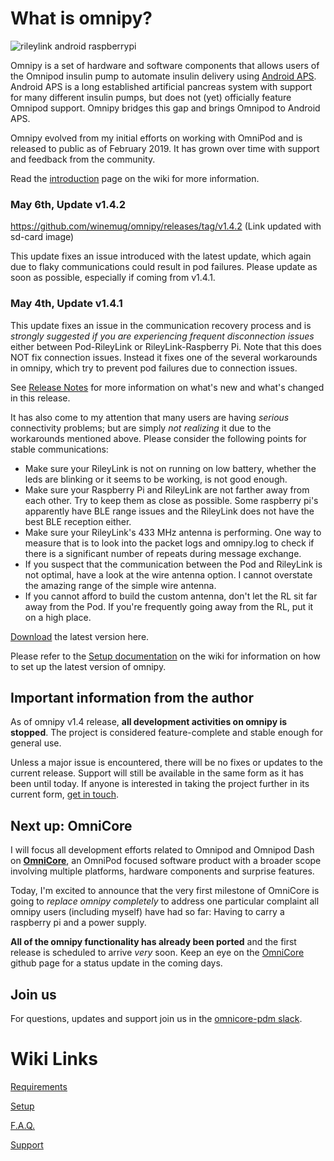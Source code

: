 # What is omnipy?

![rileylink android raspberrypi](https://github.com/winemug/omnipy/raw/master/img/droidrlpi.jpg)

Omnipy is a set of hardware and software components that allows users of the Omnipod insulin pump to automate insulin delivery using [Android APS](https://androidaps.readthedocs.io/en/latest/EN/). Android APS is a long established artificial pancreas system with support for many different insulin pumps, but does not (yet) officially feature Omnipod support. Omnipy bridges this gap and brings Omnipod to Android APS.

Omnipy evolved from my initial efforts on working with OmniPod and is released to public as of February 2019. It has grown over time with support and feedback from the community.

Read the [introduction](https://github.com/winemug/omnipy/wiki) page on the wiki for more information.

### May 6th, Update v1.4.2

https://github.com/winemug/omnipy/releases/tag/v1.4.2 (Link updated with sd-card image)

This update fixes an issue introduced with the latest update, which again due to flaky communications could result in pod failures. Please update as soon as possible, especially if coming from v1.4.1.

### May 4th, Update v1.4.1

This update fixes an issue in the communication recovery process and is _strongly suggested if you are experiencing frequent disconnection issues_ either between Pod-RileyLink or RileyLink-Raspberry Pi. Note that this does NOT fix connection issues. Instead it fixes one of the several workarounds in omnipy, which try to prevent pod failures due to connection issues.

See [Release Notes](https://github.com/winemug/omnipy/wiki/Release-Notes) for more information on what's new and what's changed in this release.

It has also come to my attention that many users are having _serious_ connectivity problems; but are simply _not realizing_ it due to the workarounds mentioned above. Please consider the following points for stable communications:

* Make sure your RileyLink is not on running on low battery, whether the leds are blinking or it seems to be working, is not good enough.
* Make sure your Raspberry Pi and RileyLink are not farther away from each other. Try to keep them as close as possible. Some raspberry pi's apparently have BLE range issues and the RileyLink does not have the best BLE reception either.
* Make sure your RileyLink's 433 MHz antenna is performing. One way to measure that is to look into the packet logs and omnipy.log to check if there is a significant number of repeats during message exchange.
* If you suspect that the communication between the Pod and RileyLink is not optimal, have a look at the wire antenna option. I cannot overstate the amazing range of the simple wire antenna.
* If you cannot afford to build the custom antenna, don't let the RL sit far away from the Pod. If you're frequently going away from the RL, put it on a high place. 


[Download](https://github.com/winemug/omnipy/releases/tag/v1.4.1) the latest version here.

Please refer to the [Setup documentation](https://github.com/winemug/omnipy/wiki/Setup-and-Configuration) on the wiki for information on how to set up the latest version of omnipy.

## Important information from the author

As of omnipy v1.4 release, **all development activities on omnipy is stopped**. The project is considered feature-complete and stable enough for general use.

Unless a major issue is encountered, there will be no fixes or updates to the current release. Support will still be available in the same form as it has been until today. If anyone is interested in taking the project further in its current form, [get in touch](mailto:barisk@gmail.com).

## Next up: OmniCore

I will focus all development efforts related to Omnipod and Omnipod Dash on [**OmniCore**](https://github.com/winemug/OmniCore), an OmniPod focused software product with a broader scope involving multiple platforms, hardware components and surprise features.

Today, I'm excited to announce that the very first milestone of OmniCore is going to _replace omnipy completely_ to address one particular complaint all omnipy users (including myself) have had so far: Having to carry a raspberry pi and a power supply.

**All of the omnipy functionality has already been ported** and the first release is scheduled to arrive _very_ soon. Keep an eye on the [OmniCore](https://github.com/winemug/OmniCore) github page for a status update in the coming days.

## Join us

For questions, updates and support join us in the [omnicore-pdm slack](https://join.slack.com/t/omnicore-pdm/shared_invite/enQtNTk2MzYxOTAwNDUyLWNkZTBlYjk0ZWU1YTA1ZjA4OGVlOWQ3YWZkNmNkNzk0YjdhMWM0NmQ3ZTRiM2I3ZDVkNGYyYWJiYTM5Yjc2YjM).

# Wiki Links

[Requirements](https://github.com/winemug/omnipy/wiki/Requirements)

[Setup](https://github.com/winemug/omnipy/wiki/Setup-and-Configuration)

[F.A.Q.](https://github.com/winemug/omnipy/wiki/Frequently-Asked-Questions)

[Support](https://github.com/winemug/omnipy/wiki/Support)

